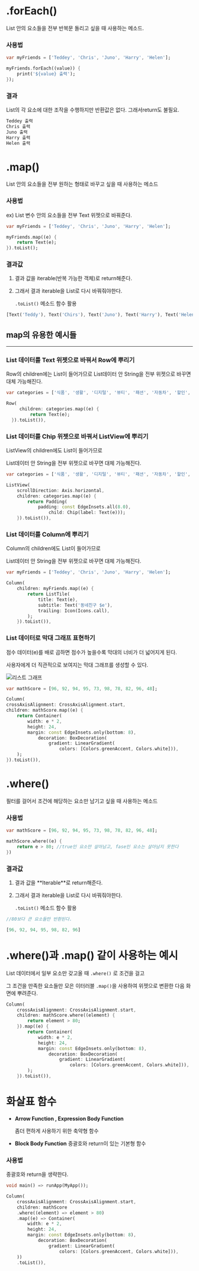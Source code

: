 # .forEach()

List 안의 요소들을 전부 반복문 돌리고 싶을 때 사용하는 메소드.

### 사용법

```dart
var myFriends = ['Teddey', 'Chris', 'Juno', 'Harry', 'Helen'];

myFriends.forEach((value)) {
	print('${value} 출력');
});
```

### 결과

List의 각 요소에 대한 조작을 수행하지만 반환값은 없다. 그래서return도 불필요.

```dart
Teddey 출력
Chris 출력
Juno 출력
Harry 출력
Helen 출력
```

# .map()

List 안의 요소들을 전부 원하는 형태로 바꾸고 싶을 때 사용하는 메소드

### 사용법

ex) List 변수 안의 요소들을 전부 Text 위젯으로 바꿔준다.

```dart
var myFriends = ['Teddey', 'Chris', 'Juno', 'Harry', 'Helen'];

myFriends.map((e) {
	return Text(e);
}).toList();
```

### 결과값

1. 결과 값을 iterable(반복 가능한 객체)로 return해준다.
2. 그래서 결과 iterable을 List로 다시 바꿔줘야한다.

   `.toList()` 메소드 함수 활용

```dart
[Text('Teddy'), Text('Chirs'), Text('Juno'), Text('Harry'), Text('Helen')]
```

## map의 유용한 예시들

---

### List 데이터를 **Text 위젯**으로 바꿔서 **Row**에 뿌리기

Row의 children에는 List<Widget>이 들어가므로
List데이터 안 String을 전부 위젯으로 바꾸면 대체 가능해진다.

```dart
var categories = ['식품', '생활', '디지털', '뷰티', '패션', '자동차', '할인', '가구'];

Row(
     children: categories.map((e) {
         return Text(e);
  }).toList()),
```

### List 데이터를 **Chip 위젯**으로 바꿔서 **ListView에** 뿌리기

ListView의 children에도 List<Widget>이 들어가므로

List데이터 안 String을 전부 위젯으로 바꾸면 대체 가능해진다.

```dart
var categories = ['식품', '생활', '디지털', '뷰티', '패션', '자동차', '할인', '가구'];

ListView(
    scrollDirection: Axis.horizontal,
    children: categories.map((e) {
        return Padding(
            padding: const EdgeInsets.all(8.0),
                child: Chip(label: Text(e)));
    }).toList()),
```

### List 데이터를 **Column**에 뿌리기

Column의 children에도 List<Widget>이 들어가므로

List데이터 안 String을 전부 위젯으로 바꾸면 대체 가능해진다.

```dart
var myFriends = ['Teddey', 'Chris', 'Juno', 'Harry', 'Helen'];

Column(
    children: myFriends.map((e) {
        return ListTile(
            title: Text(e),
            subtitle: Text('동네친구 $e'),
            trailing: Icon(Icons.call),
        );
    }).toList()),
```

### List 데이터로 막대 그래프 표현하기

점수 데이터(e)를 배로 곱하면 점수가 높을수록 막대의 너비가 더 넓어지게 된다.

사용자에게 더 직관적으로 보여지는 막대 그래프를 생성할 수 있다.

![리스트 그래프](https://github.com/CosmicLatte009/blog/assets/87015026/7fc2fa7e-a507-4762-bc66-630b084a3c80)

```dart
var mathScore = [96, 92, 94, 95, 73, 98, 78, 82, 96, 48];

Column(
crossAxisAlignment: CrossAxisAlignment.start,
children: mathScore.map((e) {
    return Container(
        width: e * 2,
        height: 24,
        margin: const EdgeInsets.only(bottom: 8),
            decoration: BoxDecoration(
                gradient: LinearGradient(
                    colors: [Colors.greenAccent, Colors.white])),
    );
}).toList()),
```

# .where()

필터를 걸어서 조건에 해당하는 요소만 남기고 싶을 때 사용하는 메소드

### 사용법

```dart
var mathScore = [96, 92, 94, 95, 73, 98, 78, 82, 96, 48];

mathScore.where((e) {
	return e > 80; //true인 요소만 살아남고, fase인 요소는 살아남지 못한다
})
```

### 결과값

1. 결과 값을 **Iterable<bool>**로 return해준다.
2. 그래서 결과 iterable을 List로 다시 바꿔줘야한다.

   `.toList()` 메소드 함수 활용

```dart
//80보다 큰 요소들만 반환된다.

[96, 92, 94, 95, 98, 82, 96]
```

# .where()과 .map() 같이 사용하는 예시

List 데이터에서 일부 요소만 갖고올 때 `.where()` 로 조건을 걸고

그 조건을 만족한 요소들만 모은 이터러블 `.map()`을 사용하여 위젯으로 변환한 다음 화면에 뿌려준다.

```dart
Column(
    crossAxisAlignment: CrossAxisAlignment.start,
    children: mathScore.where((element) {
        return element > 80;
    }).map((e) {
        return Container(
            width: e * 2,
            height: 24,
            margin: const EdgeInsets.only(bottom: 8),
                decoration: BoxDecoration(
                    gradient: LinearGradient(
                        colors: [Colors.greenAccent, Colors.white])),
        );
    }).toList()),
```

# 화살표 함수

- **Arrow Function , Expression Body Function**

  좀더 편하게 사용하기 위한 축약형 함수

- **Block Body Function**
  중괄호와 return이 있는 기본형 함수

### 사용법

중괄호와 return을 생략한다.

```dart
void main() => runApp(MyApp());
```

```dart
Column(
    crossAxisAlignment: CrossAxisAlignment.start,
    children: mathScore
    .where((element) => element > 80)
    .map((e) => Container(
        width: e * 2,
        height: 24,
        margin: const EdgeInsets.only(bottom: 8),
            decoration: BoxDecoration(
                gradient: LinearGradient(
                    colors: [Colors.greenAccent, Colors.white])),
    ))
    .toList()),
```
